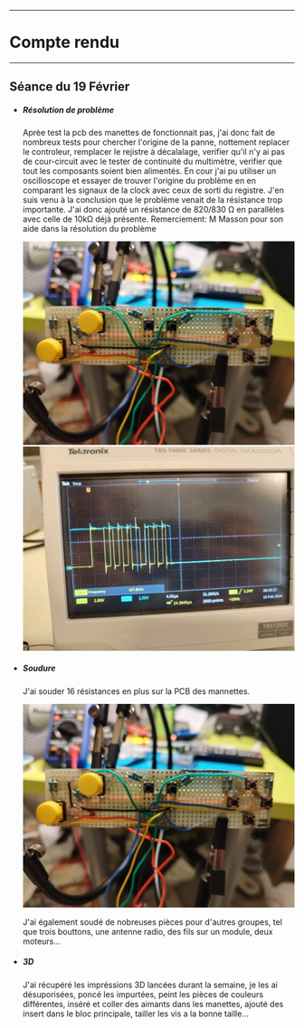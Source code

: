 *******************
# Compte rendu 
*******************
## Séance du 19 Février

- ##### Résolution de problème
  Aprèe test la pcb des manettes de fonctionnait pas, j'ai donc fait de nombreux tests pour chercher l'origine de la panne, nottement replacer le controleur, remplacer le rejistre à décalalage, verifier qu'il n'y ai pas de cour-circuit avec le tester de continuité du multimètre, verifier que tout les composants soient bien alimentés. En cour j'ai pu utiliser un oscilloscope et essayer de trouver l'origine du problème en en comparant les signaux de la clock avec ceux de sorti du registre. J'en suis venu à la conclusion que le problème venait de la résistance trop importante. J'ai donc ajouté un résistance de 820/830 Ω en parallèles avec celle de 10kΩ déjà présente.
  Remerciement: M Masson pour son aide dans la résolution du problème

  ![pcb manette + resistance](/documentation/Images/pcbResistant.png)
  ![Oscillo](/documentation/Images/oscillo.png)


- ##### Soudure
 
  J'ai souder 16 résistances en plus sur la PCB des mannettes.      

  ![pcb manette + resistance](/documentation/Images/pcbResistant.png)

  J'ai également soudé de nobreuses pièces pour d'autres groupes, tel que trois bouttons, une antenne radio, des fils sur un module, deux moteurs...
  
- ##### 3D
  J'ai récupéré les impréssions 3D lancées durant la semaine, je les ai désuporisées, poncé les impurtées, peint les pièces de couleurs différentes, inséré et coller des aimants dans les manettes, ajouté des insert dans le bloc principale, tailler les vis a la bonne taille...
  

